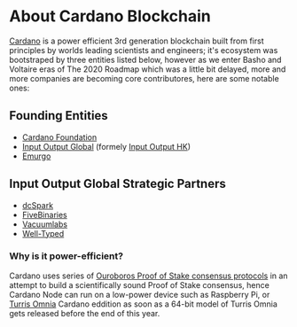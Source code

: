 # About Cardano Blockchain

[Cardano](https://cardano.org/) is a power efficient 3rd generation blockchain built from first principles by worlds leading scientists and engineers; it's ecosystem was bootstraped by three entities listed below, however as we enter Basho and Voltaire eras of The 2020 Roadmap which was a little bit delayed, more and more companies are becoming core contributores, here are some notable ones:

## Founding Entities
- [Cardano Foundation](https://cardanofoundation.org/)
- [Input Output Global](https://iog.io/) (formely [Input Output HK](https://iohk.io/))
- [Emurgo](https://emurgo.io/)

## Input Output Global Strategic Partners
- [dcSpark](https://www.dcspark.io/)
- [FiveBinaries](https://fivebinaries.com/)
- [Vacuumlabs](https://vacuumlabs.com/)
- [Well-Typed](https://www.well-typed.com/)

### Why is it power-efficient?
Cardano uses series of [Ouroboros Proof of Stake consensus protocols](./Ouroboros-Proof-of-Stake/) in an attempt to build a scientifically sound Proof of Stake consensus, hence Cardano Node can run on a low-power device such as Raspberry Pi, or [Turris Omnia](https://www.turris.com/en/omnia/overview/) Cardano eddition as soon as a 64-bit model of Turris Omnia gets released before the end of this year.
